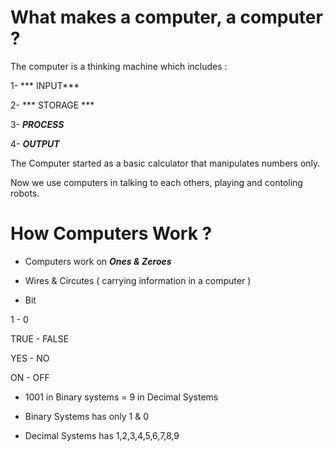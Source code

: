 # What makes a computer, a computer ?

The computer is a thinking machine which includes :

1- *** INPUT***

2- *** STORAGE ***

3- ***PROCESS***

4- ***OUTPUT***

The Computer started as a basic calculator that manipulates numbers only.

Now we use computers in talking to each others, playing and contoling robots.


# How Computers Work ?

- Computers work on  ***Ones & Zeroes***  

- Wires & Circutes ( carrying information in a computer )

- Bit        

1  -    0

TRUE - FALSE

YES - NO

ON - OFF


- 1001 in Binary systems = 9 in Decimal Systems


* Binary Systems has only 1 & 0 

* Decimal Systems has 1,2,3,4,5,6,7,8,9

